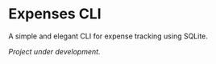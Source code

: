 # Expenses CLI

A simple and elegant CLI for expense tracking using SQLite.

*Project under development.*